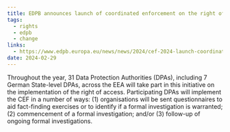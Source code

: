 ```yaml
---
title: EDPB announces launch of coordinated enforcement on the right of access
tags:
  - rights
  - edpb
  - change
links:
  - https://www.edpb.europa.eu/news/news/2024/cef-2024-launch-coordinated-enforcement-right-access_en
date: 2024-02-29
---
```

Throughout the year, 31 Data Protection Authorities (DPAs), including 7 German State-level DPAs, across the EEA will take part in this initiative on the implementation of the right of access. Participating DPAs will implement the CEF in a number of ways: (1) organisations will be sent questionnaires to aid fact-finding exercises or to identify if a formal investigation is warranted; (2) commencement of a formal investigation; and/or
(3) follow-up of ongoing formal investigations.